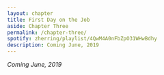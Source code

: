 ```yaml
---
layout: chapter
title: First Day on the Job
aside: Chapter Three
permalink: /chapter-three/
spotify: zherring/playlist/4QwM4A0nFbZpO31WHwBdhy
description: Coming June, 2019
---
```


_Coming June, 2019_
